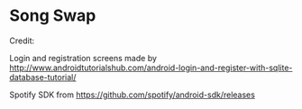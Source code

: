 # Song Swap

Credit: 

Login and registration screens made by http://www.androidtutorialshub.com/android-login-and-register-with-sqlite-database-tutorial/

Spotify SDK from https://github.com/spotify/android-sdk/releases
